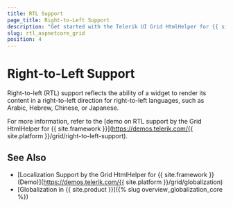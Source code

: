 ```yaml
---
title: RTL Support
page_title: Right-to-Left Support
description: "Get started with the Telerik UI Grid HtmlHelper for {{ site.framework }} and learn about the RTL supports it provides."
slug: rtl_aspnetcore_grid
position: 4
---
```


# Right-to-Left Support

Right-to-left (RTL) support reflects the ability of a widget to render its content in a right-to-left direction for right-to-left languages, such as Arabic, Hebrew, Chinese, or Japanese.

For more information, refer to the [demo on RTL support by the Grid HtmlHelper for {{ site.framework }}](https://demos.telerik.com/{{ site.platform }}/grid/right-to-left-support).

## See Also

* [Localization Support by the Grid HtmlHelper for {{ site.framework }} (Demo)](https://demos.telerik.com/{{ site.platform }}/grid/globalization)
* [Globalization in {{ site.product }}]({% slug overview_globalization_core %})
